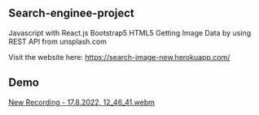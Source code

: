 
Search-enginee-project
---------------------------------------------------------------------------------------------------------------------------
Javascript with React.js
Bootstrap5
HTML5
Getting Image Data by using REST API from unsplash.com

Visit the website here: https://search-image-new.herokuapp.com/

Demo
-----------------------------------------------------------------------------------------------------------------------

[New Recording - 17.8.2022, 12_46_41.webm](https://user-images.githubusercontent.com/85099151/185088928-51cb92f1-42d7-41d7-ad49-896500964d0f.webm)

